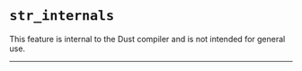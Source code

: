 # `str_internals`

This feature is internal to the Dust compiler and is not intended for general use.

------------------------
